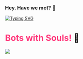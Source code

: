 ### Hey. Have we met? 👋


[![Typing SVG](https://readme-typing-svg.herokuapp.com?lines=Your+one+stop+shop+for+tech+solutionss)](https://git.io/typing-svg)


# <span style="color: rgb(271,58,124)">Bots with Souls!</span> :robot:
[![](https://img.shields.io/badge/linkedin-%230077B5.svg?style=for-the-badge&logo=linkedin)](https://www.linkedin.com/in/rose-njuguna-4a310a1b4/)


<!--
**rgathoni/rgathoni** is a ✨ _special_ ✨ repository because its `README.md` (this file) appears on your GitHub profile.



Here are some ideas to get you started:

- 🔭 I’m currently working on ...
- 🌱 I’m currently learning ...
- 👯 I’m looking to collaborate on ...
- 🤔 I’m looking for help with ...
- 💬 Ask me about ...
- 📫 How to reach me: ...
- 😄 Pronouns: ...
- ⚡ Fun fact: ...
-->
